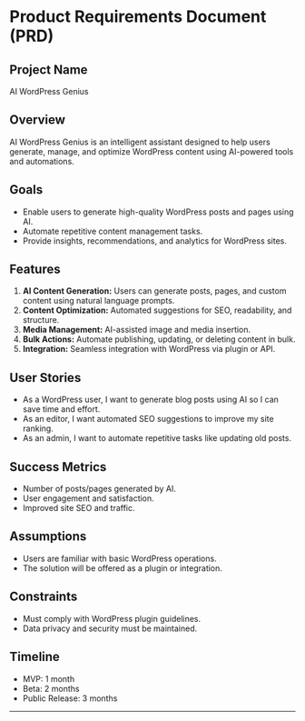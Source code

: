 # Product Requirements Document (PRD)

## Project Name
AI WordPress Genius

## Overview
AI WordPress Genius is an intelligent assistant designed to help users generate, manage, and optimize WordPress content using AI-powered tools and automations.

## Goals
- Enable users to generate high-quality WordPress posts and pages using AI.
- Automate repetitive content management tasks.
- Provide insights, recommendations, and analytics for WordPress sites.

## Features
1. **AI Content Generation:** Users can generate posts, pages, and custom content using natural language prompts.
2. **Content Optimization:** Automated suggestions for SEO, readability, and structure.
3. **Media Management:** AI-assisted image and media insertion.
4. **Bulk Actions:** Automate publishing, updating, or deleting content in bulk.
5. **Integration:** Seamless integration with WordPress via plugin or API.

## User Stories
- As a WordPress user, I want to generate blog posts using AI so I can save time and effort.
- As an editor, I want automated SEO suggestions to improve my site ranking.
- As an admin, I want to automate repetitive tasks like updating old posts.

## Success Metrics
- Number of posts/pages generated by AI.
- User engagement and satisfaction.
- Improved site SEO and traffic.

## Assumptions
- Users are familiar with basic WordPress operations.
- The solution will be offered as a plugin or integration.

## Constraints
- Must comply with WordPress plugin guidelines.
- Data privacy and security must be maintained.

## Timeline
- MVP: 1 month
- Beta: 2 months
- Public Release: 3 months

---
